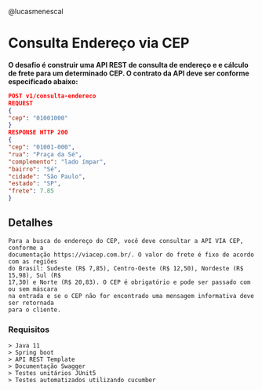 @lucasmenescal

# Consulta Endereço via CEP

**O desafio é construir uma API REST de consulta de endereço e e cálculo de frete para
um determinado CEP. O contrato da API deve ser conforme especificado abaixo:**

```json
POST v1/consulta-endereco
REQUEST
{
"cep": "01001000"
}
RESPONSE HTTP 200
{
"cep": "01001-000",
"rua": "Praça da Sé",
"complemento": "lado ímpar",
"bairro": "Sé",
"cidade": "São Paulo",
"estado": "SP",
"frete": 7.85
}
```
## Detalhes
```
Para a busca do endereço do CEP, você deve consultar a API VIA CEP, conforme a
documentação https://viacep.com.br/. O valor do frete é fixo de acordo com as regiões
do Brasil: Sudeste (R$ 7,85), Centro-Oeste (R$ 12,50), Nordeste (R$ 15,98), Sul (R$
17,30) e Norte (R$ 20,83). O CEP é obrigatório e pode ser passado com ou sem máscara
na entrada e se o CEP não for encontrado uma mensagem informativa deve ser retornada
para o cliente.
```

### Requisitos

```
> Java 11
> Spring boot
> API REST Template
> Documentação Swagger
> Testes unitários JUnit5
> Testes automatizados utilizando cucumber
```

